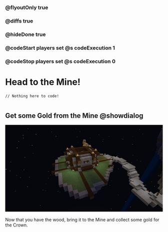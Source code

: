 ### @flyoutOnly true
### @diffs true
### @hideDone true
### @codeStart players set @s codeExecution 1
### @codeStop players set @s codeExecution 0

# Head to the Mine!

```template
// Nothing here to code!
```

```ghost
```

## Get some Gold from the Mine @showdialog

![Mine](mine.jpg)

Now that you have the wood, bring it to the Mine and collect some gold for the Crown.


```spy

```